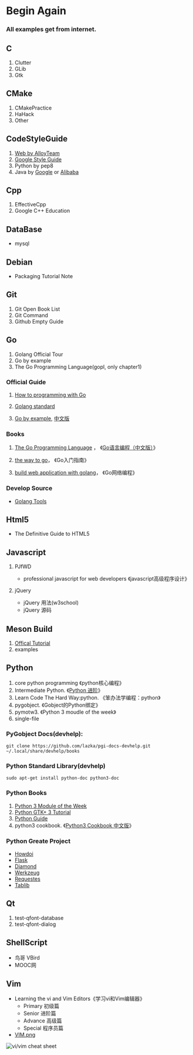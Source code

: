 <h1>Begin Again</h1>

<h3>All examples get from internet.</h3>

## C
1. Clutter
2. GLib
3. Gtk

## CMake
1. CMakePractice
2. HaHack
3. Other

## CodeStyleGuide
1. [Web by AlloyTeam](https://alloyteam.github.io)
2. [Google Style Guide](https://github.com/google/styleguide)
3. Python by pep8
4. Java by [Google](https://github.com/google/styleguide) or [Alibaba](https://github.com/alibaba/p3c)

## Cpp
1. EffectiveCpp
2. Google C++ Education

## DataBase
- mysql

## Debian
- Packaging Tutorial Note

## Git
1. Git Open Book List
2. Git Command
3. Github Empty Guide

## Go
1. Golang Official Tour
2. Go by example
3. The Go Programming Language(gopl, only chapter1)

### Official Guide

1. [How to programming with Go](https://go-zh.org/doc/code.html)

2. [Golang standard](https://go-zh.org/ref/spec)

3. [Go by example](https://gobyexample.com), [中文版](https://gobyexample.xgwang.me)

### Books
1. [The Go Programming Language](http://www.gopl.io/) ， 《[Go语言编程（中文版）](https://yar999.gitbooks.io/gopl-zh/)》

2. [the way to go](https://github.com/Unknwon/the-way-to-go_ZH_CN)， 《Go入门指南》

3. [build web application with golang](https://github.com/astaxie/build-web-application-with-golang)， 《Go网络编程》

### Develop Source

- [Golang Tools](https://github.com/golang/tools)

## Html5
- The Definitive Guide to HTML5

## Javascript
1. PJfWD
    - professional javascript for web developers
     《javascript高级程序设计》

2. jQuery
    - jQuery 用法(w3school)
    - jQuery 源码

## Meson Build
1. [Offical Tutorial](http://mesonbuild.com/Tutorial.html)
2. examples

## Python
1. core python programming 《python核心编程》
2. Intermediate Python. 《[Python 进阶](https://github.com/eastlakeside/interpy-zh)》
3. Learn Code The Hard Way:python. 《笨办法学编程：python》
4. pygobject. 《Gobject的Python绑定》
5. pymotw3. 《Python 3 moudle of the week》
6. single-file

### PyGobject Docs(devhelp):

```shell
git clone https://github.com/lazka/pgi-docs-devhelp.git ~/.local/share/devhelp/books

```

### Python Standard Library(devhelp)

```shell
sudo apt-get install python-doc python3-doc
```

### Python Books

1. [Python 3 Module of the Week](https://pymotw.com/3/)
2. [Python GTK+ 3 Tutorial](http://python-gtk-3-tutorial.readthedocs.io)
3. [Python Guide](http://docs.python-guide.org/en/latest/)
4. python3 cookbook. 《[Python3 Cookbook 中文版](https://python3-cookbook.readthedocs.io/zh_CN/latest/preface.html)》


### Python Greate Project

- [Howdoi](https://github.com/gleitz/howdoi)
- [Flask](https://github.com/pallets/flask)
- [Diamond](https://github.com/python-diamond/Diamond)
- [Werkzeug](https://github.com/pallets/werkzeug)
- [Requestes](https://github.com/requests/requests)
- [Tablib](https://github.com/kennethreitz/tablib)

## Qt
1. test-qfont-database
2. test-qfont-dialog

## ShellScript
- 鸟哥 VBird
- MOOC网

## Vim
- Learning the vi and Vim Editors《学习vi和Vim编辑器》
    - Primary 初级篇
    - Senior 进阶篇
    - Advance 高级篇
    - Special 程序员篇
- [VIM.png](http://sheet.shiar.nl/vi)

![vi/vim cheat sheet](https://github.com/wikinee/note/blob/master/Vim/VIM.png)
